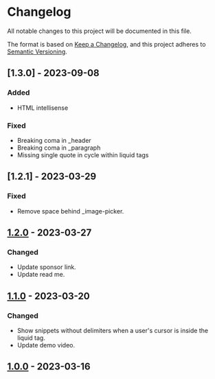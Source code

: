 # Changelog

All notable changes to this project will be documented in this file.

The format is based on [Keep a Changelog](https://keepachangelog.com/en/1.0.0/),
and this project adheres to [Semantic Versioning](https://semver.org/spec/v2.0.0.html).

## [1.3.0] - 2023-09-08

### Added

- HTML intellisense

### Fixed

- Breaking coma in \_header
- Breaking coma in \_paragraph
- Missing single quote in cycle within liquid tags

## [1.2.1] - 2023-03-29

### Fixed

- Remove space behind \_image-picker.

## [1.2.0] - 2023-03-27

### Changed

- Update sponsor link.
- Update read me.

## [1.1.0] - 2023-03-20

### Changed

- Show snippets without delimiters when a user's cursor is inside the liquid tag.
- Update demo video.

## [1.0.0] - 2023-03-16

[1.2.0]: https://github.com/ways-agency/shopify-liquid-snippets/releases/tag/v1.2.1
[1.2.0]: https://github.com/ways-agency/shopify-liquid-snippets/releases/tag/v1.2.0
[1.1.0]: https://github.com/ways-agency/shopify-liquid-snippets/releases/tag/v1.1.0
[1.0.0]: https://github.com/ways-agency/shopify-liquid-snippets/releases/tag/v1.0.0
